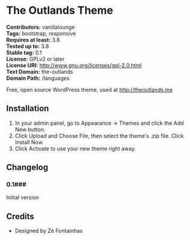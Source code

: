 # The Outlands Theme  #
**Contributors:** vanillalounge  
**Tags:** bootstrap, responsive  
**Requires at least:** 3.8  
**Tested up to:** 3.8  
**Stable tag:** 0.1  
**License:** GPLv2 or later  
**License URI:** http://www.gnu.org/licenses/gpl-2.0.html  
**Text Domain:** the-outlands  
**Domain Path:** /languages  

Free, open source WordPress theme, used at http://theoutlands.me

## Installation ##

1. In your admin panel, go to Appearance -> Themes and click the Add New button.
2. Click Upload and Choose File, then select the theme's .zip file. Click Install Now.
3. Click Activate to use your new theme right away.

## Changelog ##
### 0.1###
Initial version

## Credits ##

* Designed by Zé Fontainhas
